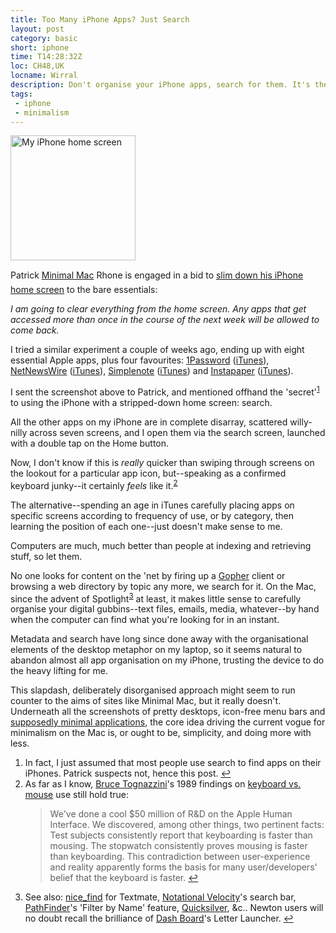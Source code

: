 ```yaml
---
title: Too Many iPhone Apps? Just Search
layout: post
category: basic
short: iphone
time: T14:28:32Z
loc: CH48,UK
locname: Wirral
description: Don't organise your iPhone apps, search for them. It's the modern way.
tags: 
 - iphone
 - minimalism
---
```


<img src="http://dl.dropbox.com/u/84981/blog/u/2010/01/home-screen-left.jpg" alt="My iPhone home screen" width="200" />

Patrick &#147;[Minimal Mac](http://minimalmac.com)&#148; Rhone is engaged in a bid to [slim down his iPhone home screen](http://minimalmac.com/post/330896659/there-is-is-my-current-iphone-home-screen-it-is) to the bare essentials:

_I am going to clear everything from the home screen. Any apps that get accessed more than once in the course of the next week will be allowed to come back._

I tried a similar experiment a couple of weeks ago, ending up with eight essential Apple apps, plus four favourites: [1Password](http://agilewebsolutions.com/products/iphone) (<a href="http://clkuk.tradedoubler.com/click?p=23708&amp;a=1755858&amp;url=http%3A%2F%2Fitunes.apple.com%2Fus%2Fapp%2F1password-pro%2Fid319898689%3Fmt%3D8%26uo%3D6%26partnerId%3D2003" target="itunes_store">iTunes</a>), [NetNewsWire](http://www.newsgator.com/Individuals/NetNewsWireiPhone/Default.aspx "I have Byliner on the 'phone too, but don't use it quite as much") (<a href="http://clkuk.tradedoubler.com/click?p=23708&amp;a=1755858&amp;url=http%3A%2F%2Fitunes.apple.com%2Fus%2Fapp%2Fnetnewswire-premium%2Fid331598976%3Fmt%3D8%26uo%3D6%26partnerId%3D2003" target="itunes_store">iTunes</a>), [Simplenote](http://simplenoteapp.com/ "Roll on Notational Velocity sync") (<a href="http://clkuk.tradedoubler.com/click?p=23708&amp;a=1755858&amp;url=http%3A%2F%2Fitunes.apple.com%2Fus%2Fapp%2Fsimplenote%2Fid289429962%3Fmt%3D8%26uo%3D6%26partnerId%3D2003" target="itunes_store">iTunes</a>) and [Instapaper](http://www.instapaper.com/ "Long-form reading perfection on the iPhone") (<a href="http://clkuk.tradedoubler.com/click?p=23708&amp;a=1755858&amp;url=http%3A%2F%2Fitunes.apple.com%2Fus%2Fapp%2Finstapaper-pro%2Fid288545208%3Fmt%3D8%26uo%3D6%26partnerId%3D2003" target="itunes_store">iTunes</a>).

I sent the screenshot above to Patrick, and mentioned offhand the 'secret'<sup id="r1"><a href="#fn1">1</a></sup> to using the iPhone with a stripped-down home screen: search.

All the other apps on my iPhone are in complete disarray, scattered willy-nilly across seven screens, and I open them via the search screen, launched with a double tap on the Home button.

Now, I don't know if this is _really_ quicker than swiping through screens on the lookout for a particular app icon, but--speaking as a confirmed keyboard junky--it certainly _feels_ like it.<sup><a id="r2" href="#fn2">2</a></sup>

The alternative--spending an age in iTunes carefully placing apps on specific screens according to frequency of use, or by category, then learning the position of each one--just doesn't make sense to me.

Computers are much, much better than people at indexing and retrieving stuff, so let them.

No one looks for content on the 'net by firing up a [Gopher](http://www.codeghost.com/gopher_history.html "Nothing against the venerable Gopher, which has minimalist charms of its own") client or browsing a web directory by topic any more, we search for it. On the Mac, since the advent of Spotlight<sup id="r3"><a href="fn3">3</a></sup> at least, it makes little sense to carefully organise your digital gubbins--text files, emails, media, whatever--by hand when the computer can find what you're looking for in an instant.

Metadata and search have long since done away with the organisational elements of the desktop metaphor on my laptop, so it seems natural to abandon almost all app organisation on my iPhone, trusting the device to do the heavy lifting for me.

This slapdash, deliberately disorganised approach might seem to run counter to the aims of sites like Minimal Mac, but it really doesn't. Underneath all the screenshots of pretty desktops, icon-free menu bars and [supposedly minimal applications](http://mottr.am/2009/12/01/ommwriter/ "My profanity-laced review of the decidedly unminimalist Ommwriter, the most irritating application since Microsoft launched Clippy"), the core idea driving the current vogue for minimalism on the Mac is, or ought to be, simplicity, and doing more with less.

<aside id="fn1">
	<ol>
		<li>In fact, I just assumed that most people use search to find apps on their iPhones. Patrick suspects not, hence this post. <a href="#r1">&#8617;</a></li>
		<li id="fn2">As far as I know, <a title="Apple's 66th employee, fact fans" href="http://en.wikipedia.org/wiki/Bruce_Tognazzini">Bruce Tognazzini</a>'s 1989 findings on <a title="Tog on Interface, Chapter 6" href="http://www.asktog.com/TOI/toi06KeyboardVMouse1.html">keyboard vs. mouse</a> use still hold true:
		<blockquote>We've done a cool $50 million of R&amp;D on the Apple Human Interface. We discovered, among other things, two pertinent facts: Test subjects consistently report that keyboarding is faster than mousing. The stopwatch consistently proves mousing is faster than keyboarding. This contradiction between user-experience and reality apparently forms the basis for many user/developers' belief that the keyboard is faster. <a href="#r2">&#8617;</a></blockquote>
		</li>
		<li id="fn3">
			See also: <a title="A grep-, or git-grep-based version of TM's Find in Project" href="http://github.com/briancollins/nice_find">nice_find</a> for Textmate, <a href="http://notational.net/">Notational Velocity</a>'s search bar, <a href="http://cocoatech.com/">PathFinder</a>'s 'Filter by Name' feature, <a href="http://www.blacktree.com/">Quicksilver</a>, &amp;c.. Newton users will no doubt recall the brilliance of <a title="I'm always slightly amazed that you can still buy software for the Newton OS" href="http://fivespeedsoftware.com/dashboard/">Dash Board</a>'s Letter Launcher. <a href="#r3">&#8617;</a>
		</li>
	</ol>
</aside>